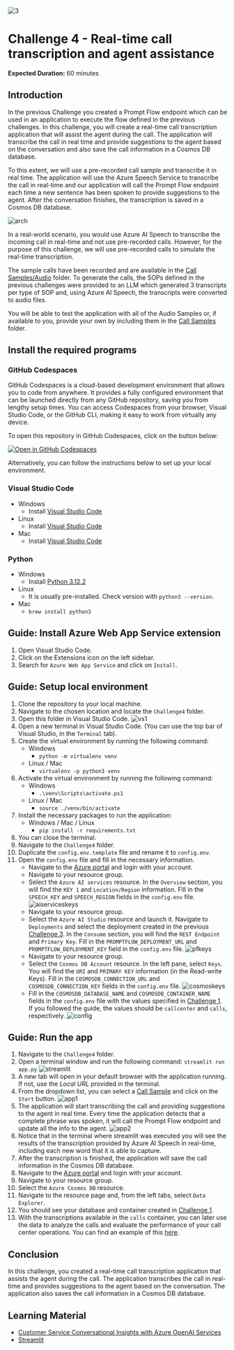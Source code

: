 ![3](https://github.com/user-attachments/assets/dad008f7-0112-45a9-baa0-a2461a67130b)

# Challenge 4 - Real-time call transcription and agent assistance

**Expected Duration:** 60 minutes

## Introduction

In the previous Challenge you created a Prompt Flow endpoint which can be used in an application to execute the flow defined in the previous challenges. In this challenge, you will create a real-time call transcription application that will assist the agent during the call. The application will transcribe the call in real time and provide suggestions to the agent based on the conversation and also save the call information in a Cosmos DB database.

To this extent, we will use a pre-recorded call sample and transcribe it in real time. The application will use the Azure Speech Service to transcribe the call in real-time and our application will call the Prompt Flow endpoint each time a new sentence has been spoken to provide suggestions to the agent. After the conversation finishes, the transcription is saved in a Cosmos DB database.

![arch](./images/arch.png)

In a real-world scenario, you would use Azure AI Speech to transcribe the incoming call in real-time and not use pre-recorded calls. However, for the purpose of this challenge, we will use pre-recorded calls to simulate the real-time transcription.

The sample calls have been recorded and are available in the [Call Samples/Audio](<../Challenge4/Call Samples/Audio/>) folder. To generate the calls, the SOPs defined in the previous challenges were provided to an LLM which generated 3 transcripts per type of SOP and, using Azure AI Speech, the transcripts were converted to audio files.

You will be able to test the application with all of the Audio Samples or, if available to you, provide your own by including them in the [Call Samples](<../Challenge4/Call Samples/Audio/>) folder.

## Install the required programs 

### GitHub Codespaces

GitHub Codespaces is a cloud-based development environment that allows you to code from anywhere. It provides a fully configured environment that can be launched directly from any GitHub repository, saving you from lengthy setup times. You can access Codespaces from your browser, Visual Studio Code, or the GitHub CLI, making it easy to work from virtually any device.

To open this repository in GitHub Codespaces, click on the button below:

[![Open in GitHub Codespaces](https://github.com/codespaces/badge.svg)](https://codespaces.new/frsl92/genai_ws_callcenter_operations/tree/ts)

Alternatively, you can follow the instructions below to set up your local environment.

### Visual Studio Code
- Windows
    - Install [Visual Studio Code](https://code.visualstudio.com/)
- Linux
    - Install [Visual Studio Code](https://code.visualstudio.com/)
- Mac
    - Install [Visual Studio Code](https://code.visualstudio.com/)

### Python
- Windows
    - Install [Python 3.12.2](https://www.python.org/downloads/release/python-3125/)
- Linux
    - It is usually pre-installed. Check version with `python3 --version`.
- Mac
    - `brew install python3`

## Guide: Install Azure Web App Service extension
1. Open Visual Studio Code.
2. Click on the Extensions icon on the left sidebar.
3. Search for `Azure Web App Service` and click on `Install`.

## Guide: Setup local environment
1. Clone the repository to your local machine.
2. Navigate to the chosen location and locate the `Challenge4` folder.
3. Open this folder in Visual Studio Code.
![vs1](./images/vs1.png)
4. Open a new terminal in Visual Studio Code. (You can use the top bar of Visual Studio, in the `Terminal` tab).
5. Create the virtual environment by running the following command:
    - Windows
        - `python -m virtualenv venv`
    - Linux / Mac
        - `virtualenv -p python3 venv`
6. Activate the virtual environment by running the following command:
    - Windows
        - `.\venv\Scripts\activate.ps1`
    - Linux / Mac
        - `source ./venv/bin/activate`
7. Install the necessary packages to run the application:
    - Windows / Mac / Linux
        - `pip install -r requirements.txt`
8. You can close the terminal.
9. Navigate to the `Challenge4` folder.
10. Duplicate the `config.env.template` file and rename it to `config.env`.
11. Open the `config.env` file and fill in the necessary information.
    * Navigate to the [Azure portal](https://portal.azure.com/#home) and login with your account.
    * Navigate to your resource group.
    * Select the `Azure AI services` resource. In the `Overview` section, you will find the `KEY 1` and `Location/Region` information. Fill in the `SPEECH_KEY` and `SPEECH_REGION` fields in the `config.env` file.
    ![aiserviceskeys](./images/aiserviceskeys.png)
    * Navigate to your resource group.
    * Select the `Azure AI Studio` resource and launch it. Navigate to `Deployments` and select the deployment created in the previous [Challenge 3](../Challenge3/README.md). In the `Consume` section, you will find the `REST Endpoint` and `Primary Key`. Fill in the `PROMPTFLOW_DEPLOYMENT_URL` and `PROMPTFLOW_DEPLOYMENT_KEY` field in the `config.env` file.
    ![pfkeys](./images/pfkeys.png)
    * Navigate to your resource group.
    * Select the `Cosmos DB Account` resource. In the left pane, select `Keys`. You will find the `URI` and `PRIMARY KEY` information (in the Read-write Keys). Fill in the `COSMOSDB_CONNECTION_URL` and `COSMOSDB_CONNECTION_KEY` fields in the `config.env` file.
    ![cosmoskeys](./images/cosmoskeys.png)
    * Fill in the `COSMOSDB_DATABASE_NAME` and `COSMOSDB_CONTAINER_NAME` fields in the `config.env` file with the values specified in [Challenge 1](../Challenge1/README.md). If you followed the guide, the values should be `callcenter` and `calls`, respectively.
    ![config](./images/config.png)

## Guide: Run the app
1. Navigate to the `Challenge4` folder.
2. Open a terminal window and run the following command: `streamlit run app.py`
![streamlit](./images/streamlit.png)
3. A new tab will open in your default browser with the application running. If not, use the *Local URL* provided in the terminal.
4. From the dropdown list, you can select a [Call Sample](<../Challenge4/Call Samples/Audio/>) and click on the `Start` button.
![app1](./images/app1.png)
5. The application will start transcribing the call and providing suggestions to the agent in real time. Every time the application detects that a complete phrase was spoken, it will call the Prompt Flow endpoint and update all the info to the agent.
![app2](./images/app2.png)
6. Notice that in the terminal where streamlit was executed you will see the results of the transcription provided by Azure AI Speech in real-time, including each new word that it is able to capture.
6. After the transcription is finished, the application will save the call information in the Cosmos DB database.
7. Navigate to the [Azure portal](https://portal.azure.com/#home) and login with your account.
8. Navigate to your resource group.
9. Select the `Azure Cosmos DB` resource.
10. Navigate to the resource page and, from the left tabs, select `Data Explorer`.
11. You should see your database and container created in [Challenge 1](../Challenge1/README.md).
12. With the transcriptions available in the `calls` container, you can later use the data to analyze the calls and evaluate the performance of your call center operations. You can find an example of this [here](https://github.com/microsoft/Customer-Service-Conversational-Insights-with-Azure-OpenAI-Services).

## Conclusion
In this challenge, you created a real-time call transcription application that assists the agent during the call. The application transcribes the call in real-time and provides suggestions to the agent based on the conversation. The application also saves the call information in a Cosmos DB database.

## Learning Material
- [Customer Service Conversational Insights with Azure OpenAI Services](https://github.com/microsoft/Customer-Service-Conversational-Insights-with-Azure-OpenAI-Services)
- [Streamlit](https://streamlit.io/)